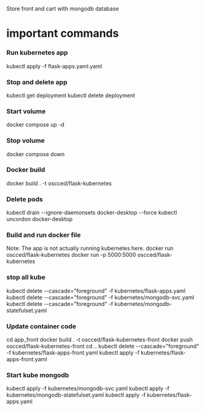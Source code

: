 #
Store front and cart with mongodb database

# important commands
### Run kubernetes app
kubectl apply -f flask-apps.yaml.yaml
### Stop and delete app
kubectl get deployment
kubectl delete deployment <deployment name>
### Start volume 
docker compose up -d
### Stop volume
docker compose down 
### Docker build
docker build . -t oscced/flask-kubernetes
### Delete pods
kubectl drain --ignore-daemonsets docker-desktop --force
kubectl uncordon docker-desktop
### Build and run docker file
Note: The app is not actually running kubernetes here.
docker run oscced/flask-kubernetes 
docker run -p 5000:5000  oscced/flask-kubernetes
### stop all kube
kubectl delete --cascade="foreground" -f kubernetes/flask-apps.yaml  
kubectl delete --cascade="foreground" -f kubernetes/mongodb-svc.yaml
kubectl delete --cascade="foreground" -f kubernetes/mongodb-statefulset.yaml

### Update container code
cd app_front
docker build . -t oscced/flask-kubernetes-front
docker push oscced/flask-kubernetes-front
cd ..
kubectl delete --cascade="foreground" -f kubernetes/flask-apps-front.yaml
kubectl apply -f kubernetes/flask-apps-front.yaml
### Start kube mongodb
kubectl apply -f kubernetes/mongodb-svc.yaml
kubectl apply -f kubernetes/mongodb-statefulset.yaml
kubectl apply -f kubernetes/flask-apps.yaml
